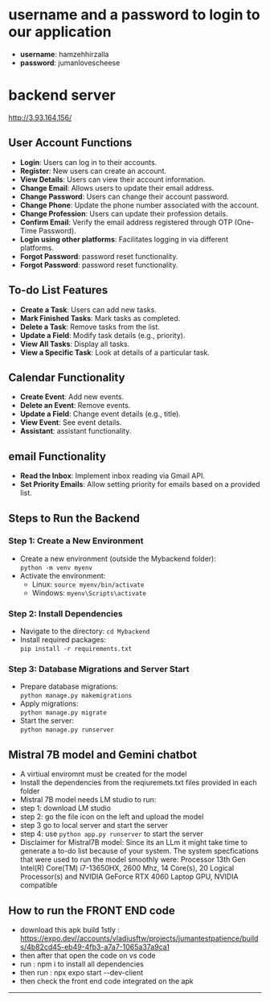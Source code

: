 # username and a password to login to our application
- **username**: hamzehhirzalla
- **password**: jumanlovescheese

# backend server
http://3.93.164.156/
## User Account Functions

- **Login**: Users can log in to their accounts.
- **Register**: New users can create an account.
- **View Details**: Users can view their account information.
- **Change Email**: Allows users to update their email address.
- **Change Password**: Users can change their account password.
- **Change Phone**: Update the phone number associated with the account.
- **Change Profession**: Users can update their profession details.
- **Confirm Email**: Verify the email address registered through OTP (One-Time Password).
- **Login using other platforms**: Facilitates logging in via different platforms.
- **Forgot Password**: password reset functionality.
- **Forgot Password**: password reset functionality.

## To-do List Features

- **Create a Task**: Users can add new tasks.
- **Mark Finished Tasks**: Mark tasks as completed.
- **Delete a Task**: Remove tasks from the list.
- **Update a Field**: Modify task details (e.g., priority).
- **View All Tasks**: Display all tasks.
- **View a Specific Task**: Look at details of a particular task.

## Calendar Functionality

- **Create Event**: Add new events.
- **Delete an Event**: Remove events.
- **Update a Field**: Change event details (e.g., title).
- **View Event**: See event details.
- **Assistant**: assistant functionality.

## email Functionality

- **Read the Inbox**: Implement inbox reading via Gmail API.
- **Set Priority Emails**: Allow setting priority for emails based on a provided list.



## Steps to Run the Backend

### Step 1: Create a New Environment

- Create a new environment (outside the Mybackend folder):  
  `python -m venv myenv`
- Activate the environment:  
  - Linux: `source myenv/bin/activate`  
  - Windows: `myenv\Scripts\activate`

### Step 2: Install Dependencies

- Navigate to the directory: `cd Mybackend`
- Install required packages:  
  `pip install -r requirements.txt`

### Step 3: Database Migrations and Server Start

- Prepare database migrations:  
  `python manage.py makemigrations`
- Apply migrations:  
  `python manage.py migrate`
- Start the server:  
  `python manage.py runserver`
## Mistral 7B model and Gemini chatbot
- A virtiual enviromnt must be created for the model
- Install the dependencies from the reqiuremets.txt files provided in each folder
- Mistral 7B model needs LM studio to run:
- step 1: download LM studio
- step 2: go the file icon on the left and upload the model
- step 3  go to local server and start the server
- step 4: use `python app.py runserver` to start the server 
- Disclaimer for Mistral7B model:
  Since its an LLm it might take time to generate a to-do list because of your system. The system specfications that were used to run the model smoothly were: Processor	13th Gen Intel(R) Core(TM) i7-13650HX, 2600 Mhz, 14 Core(s), 20 Logical Processor(s) and NVIDIA GeForce RTX 4060 Laptop GPU, NVIDIA compatible 


## How to run the FRONT END code
- download this apk build 1stly : https://expo.dev//accounts/vladiusftw/projects/jumantestpatience/builds/4b82cd45-eb49-4fb3-a7a7-1065a37a9ca1
- then after that open the code on vs code
- run : npm i to install all dependencies
- then run : npx expo start --dev-client
- then check the front end code integrated on the apk



---


